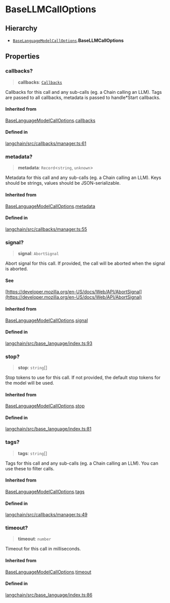 BaseLLMCallOptions
==================

Hierarchy[​](#hierarchy "Direct link to Hierarchy")
---------------------------------------------------

*   [`BaseLanguageModelCallOptions`](/docs/api/base_language/interfaces/BaseLanguageModelCallOptions).**BaseLLMCallOptions**

Properties[​](#properties "Direct link to Properties")
------------------------------------------------------

### callbacks?[​](#callbacks "Direct link to callbacks?")

> **callbacks**: [`Callbacks`](/docs/api/callbacks/types/Callbacks)

Callbacks for this call and any sub-calls (eg. a Chain calling an LLM). Tags are passed to all callbacks, metadata is passed to handle\*Start callbacks.

#### Inherited from[​](#inherited-from "Direct link to Inherited from")

[BaseLanguageModelCallOptions](/docs/api/base_language/interfaces/BaseLanguageModelCallOptions).[callbacks](/docs/api/base_language/interfaces/BaseLanguageModelCallOptions#callbacks)

#### Defined in[​](#defined-in "Direct link to Defined in")

[langchain/src/callbacks/manager.ts:61](https://github.com/hwchase17/langchainjs/blob/46e1734/langchain/src/callbacks/manager.ts#L61)

### metadata?[​](#metadata "Direct link to metadata?")

> **metadata**: `Record`<`string`, `unknown`\>

Metadata for this call and any sub-calls (eg. a Chain calling an LLM). Keys should be strings, values should be JSON-serializable.

#### Inherited from[​](#inherited-from-1 "Direct link to Inherited from")

[BaseLanguageModelCallOptions](/docs/api/base_language/interfaces/BaseLanguageModelCallOptions).[metadata](/docs/api/base_language/interfaces/BaseLanguageModelCallOptions#metadata)

#### Defined in[​](#defined-in-1 "Direct link to Defined in")

[langchain/src/callbacks/manager.ts:55](https://github.com/hwchase17/langchainjs/blob/46e1734/langchain/src/callbacks/manager.ts#L55)

### signal?[​](#signal "Direct link to signal?")

> **signal**: `AbortSignal`

Abort signal for this call. If provided, the call will be aborted when the signal is aborted.

#### See[​](#see "Direct link to See")

[https://developer.mozilla.org/en-US/docs/Web/API/AbortSignal](https://developer.mozilla.org/en-US/docs/Web/API/AbortSignal)

#### Inherited from[​](#inherited-from-2 "Direct link to Inherited from")

[BaseLanguageModelCallOptions](/docs/api/base_language/interfaces/BaseLanguageModelCallOptions).[signal](/docs/api/base_language/interfaces/BaseLanguageModelCallOptions#signal)

#### Defined in[​](#defined-in-2 "Direct link to Defined in")

[langchain/src/base\_language/index.ts:93](https://github.com/hwchase17/langchainjs/blob/46e1734/langchain/src/base_language/index.ts#L93)

### stop?[​](#stop "Direct link to stop?")

> **stop**: `string`\[\]

Stop tokens to use for this call. If not provided, the default stop tokens for the model will be used.

#### Inherited from[​](#inherited-from-3 "Direct link to Inherited from")

[BaseLanguageModelCallOptions](/docs/api/base_language/interfaces/BaseLanguageModelCallOptions).[stop](/docs/api/base_language/interfaces/BaseLanguageModelCallOptions#stop)

#### Defined in[​](#defined-in-3 "Direct link to Defined in")

[langchain/src/base\_language/index.ts:81](https://github.com/hwchase17/langchainjs/blob/46e1734/langchain/src/base_language/index.ts#L81)

### tags?[​](#tags "Direct link to tags?")

> **tags**: `string`\[\]

Tags for this call and any sub-calls (eg. a Chain calling an LLM). You can use these to filter calls.

#### Inherited from[​](#inherited-from-4 "Direct link to Inherited from")

[BaseLanguageModelCallOptions](/docs/api/base_language/interfaces/BaseLanguageModelCallOptions).[tags](/docs/api/base_language/interfaces/BaseLanguageModelCallOptions#tags)

#### Defined in[​](#defined-in-4 "Direct link to Defined in")

[langchain/src/callbacks/manager.ts:49](https://github.com/hwchase17/langchainjs/blob/46e1734/langchain/src/callbacks/manager.ts#L49)

### timeout?[​](#timeout "Direct link to timeout?")

> **timeout**: `number`

Timeout for this call in milliseconds.

#### Inherited from[​](#inherited-from-5 "Direct link to Inherited from")

[BaseLanguageModelCallOptions](/docs/api/base_language/interfaces/BaseLanguageModelCallOptions).[timeout](/docs/api/base_language/interfaces/BaseLanguageModelCallOptions#timeout)

#### Defined in[​](#defined-in-5 "Direct link to Defined in")

[langchain/src/base\_language/index.ts:86](https://github.com/hwchase17/langchainjs/blob/46e1734/langchain/src/base_language/index.ts#L86)